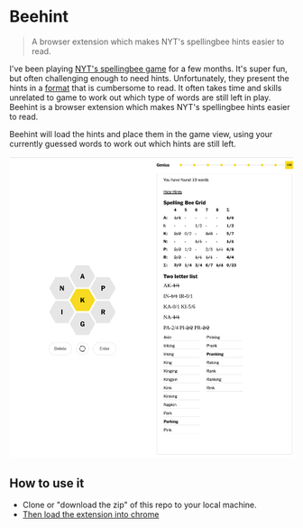 # Beehint 

> A browser extension which makes NYT's spellingbee hints easier to read. 

I've been playing [NYT's spellingbee game](https://www.nytimes.com/puzzles/spelling-bee) for a few months. It's super fun, but often challenging enough to need hints. Unfortunately, they present the hints in a [format](https://www.nytimes.com/2022/11/25/crosswords/spelling-bee-forum.html) that is cumbersome to read. It often takes time and skills unrelated to game to work out which type of words are still left in play. Beehint is a browser extension which makes NYT's spellingbee hints easier to read.

Beehint will load the hints and place them in the game view, using your currently guessed words to work out which hints are still left.  

![screenshot](./screenshot.png)

## How to use it

* Clone or "download the zip" of this repo to your local machine.
* [Then load the extension into chrome](https://www.instructables.com/How-to-Load-Unpacked-Extension-in-Chrome-Easy/)
